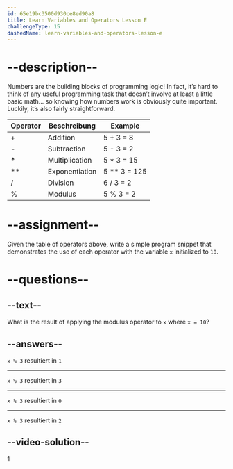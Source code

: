 ```yaml
---
id: 65e19bc3500d930ce8ed90a8
title: Learn Variables and Operators Lesson E
challengeType: 15
dashedName: learn-variables-and-operators-lesson-e
---
```


# --description--

Numbers are the building blocks of programming logic! In fact, it’s hard to think of any useful programming task that doesn’t involve at least a little basic math… so knowing how numbers work is obviously quite important. Luckily, it’s also fairly straightforward.

| Operator | Beschreibung   | Example      |
| -------- | -------------- | ------------ |
| +        | Addition       | 5 + 3 = 8    |
| -        | Subtraction    | 5 - 3 = 2    |
| *        | Multiplication | 5 * 3 = 15   |
| **       | Exponentiation | 5 ** 3 = 125 |
| /        | Division       | 6 / 3 = 2    |
| %        | Modulus        | 5 % 3 = 2    |


# --assignment--

Given the table of operators above, write a simple program snippet that demonstrates the use of each operator with the variable `x` initialized to `10`.

# --questions--

## --text--

What is the result of applying the modulus operator to `x` where `x = 10`?

## --answers--

`x % 3` resultiert in `1`

---

`x % 3` resultiert in `3`

---

`x % 3` resultiert in `0`

---

`x % 3` resultiert in `2`


## --video-solution--

1
